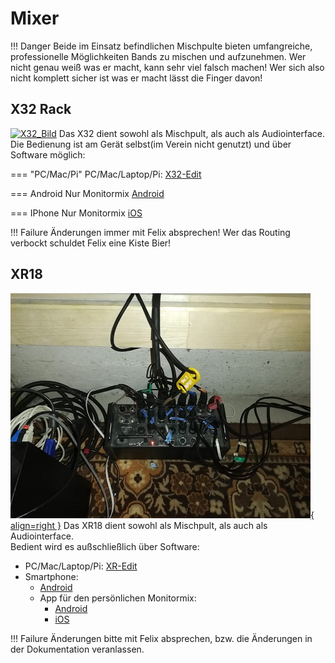 # Mixer

!!! Danger
    Beide im Einsatz befindlichen Mischpulte bieten umfangreiche, professionelle Möglichkeiten Bands zu mischen und aufzunehmen. Wer nicht genau weiß was er macht, kann sehr viel falsch machen! Wer sich also nicht komplett sicher ist was er macht lässt die Finger davon!

## X32 Rack

[![X32_Bild](../../images/X32.jpg "X32")](https://www.behringer.com/behringer/product?modelCode=P0AWN)
Das X32 dient sowohl als Mischpult, als auch als Audiointerface.
Die Bedienung ist am Gerät selbst(im Verein nicht genutzt) und über Software möglich:

=== "PC/Mac/Pi"
PC/Mac/Laptop/Pi: [X32-Edit](https://www.behringer.com/downloads.html)

=== Android
Nur Monitormix
[Android](https://play.google.com/store/apps/details?id=com.behringer.android.control.app.x32q&hl=de&gl=US)

=== IPhone
Nur Monitormix
[iOS](https://apps.apple.com/de/app/mx-q/id1471505954)

!!! Failure
    Änderungen immer mit Felix absprechen! Wer das Routing verbockt schuldet Felix eine Kiste Bier!

## XR18

[![XR18_Bild](../../images/XR18_small.jpg "XR18"){ align=right }](https://www.thomann.de/de/behringer_x_air_xr18.htm)
Das XR18 dient sowohl als Mischpult, als auch als Audiointerface.  
Bedient wird es außschließlich über Software:

- PC/Mac/Laptop/Pi: [XR-Edit](https://www.behringer.com/downloads.html)
- Smartphone:
    - [Android](https://play.google.com/store/apps/details?id=com.behringer.android.control.app.xair&hl=de&gl=US)
    - App für den persönlichen Monitormix:
        - [Android](https://play.google.com/store/apps/details?id=com.behringer.android.control.app.xairq&hl=de&gl=US)
        - [iOS](https://apps.apple.com/de/app/mx-q/id1471505954)

!!! Failure
    Änderungen bitte mit Felix absprechen, bzw. die Änderungen in der Dokumentation veranlassen.
